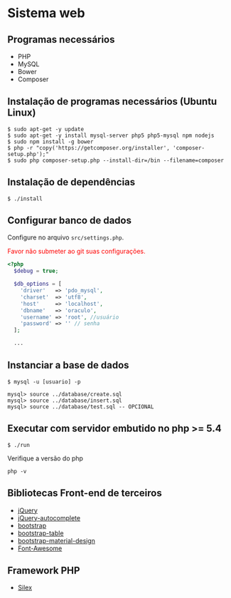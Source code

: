 # Sistema web

## Programas necessários

* PHP
* MySQL
* Bower
* Composer

## Instalação de programas necessários (Ubuntu Linux)

```
$ sudo apt-get -y update
$ sudo apt-get -y install mysql-server php5 php5-mysql npm nodejs
$ sudo npm install -g bower
$ php -r "copy('https://getcomposer.org/installer', 'composer-setup.php');"
$ sudo php composer-setup.php --install-dir=/bin --filename=composer
```

## Instalação de dependências

```
$ ./install
```

## Configurar banco de dados

Configure no arquivo `src/settings.php`.

<span style="color: #f00">Favor não submeter ao git suas configurações.</span>

```php
<?php
  $debug = true;

  $db_options = [
    'driver'   => 'pdo_mysql',
    'charset'  => 'utf8',
    'host'     => 'localhost',
    'dbname'   => 'oraculo',
    'username' => 'root', //usuário
    'password' => '' // senha
  ];

  ...
```

## Instanciar a base de dados

```
$ mysql -u [usuario] -p

mysql> source ../database/create.sql
mysql> source ../database/insert.sql
mysql> source ../database/test.sql -- OPCIONAL
```

## Executar com servidor embutido no php >= 5.4

```
$ ./run
```

Verifique a versão do php
```
php -v
```

## Bibliotecas Front-end de terceiros

* [jQuery](https://github.com/jquery/jquery)
* [jQuery-autocomplete](https://github.com/devbridge/jQuery-Autocomplete)
* [bootstrap](https://github.com/twbs/bootstrap)
* [bootstrap-table](https://github.com/wenzhixin/bootstrap-table)
* [bootstrap-material-design](https://github.com/FezVrasta/bootstrap-material-design)
* [Font-Awesome](http://fortawesome.github.io/Font-Awesome/)

## Framework PHP

* [Silex](http://silex.sensiolabs.org)
